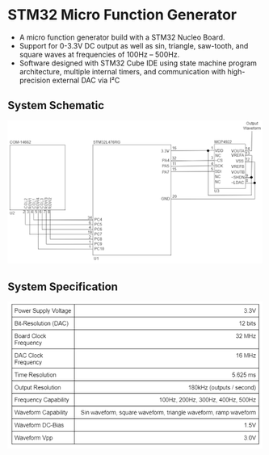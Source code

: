 # STM32 Micro Function Generator
- A micro function generator build with a STM32 Nucleo Board.
- Support for 0-3.3V DC output as well as sin, triangle, saw-tooth, and square waves at frequencies of 100Hz – 500Hz.
- Software designed with STM32 Cube IDE using state machine program architecture, multiple internal timers, and
communication with high-precision external DAC via I²C

## System Schematic
![alt text](https://github.com/lucas-caputi/stm32-micro-function-generator/blob/main/assets/schematic.png)

## System Specification
![alt text](https://github.com/lucas-caputi/stm32-micro-function-generator/blob/main/assets/specification.png)
